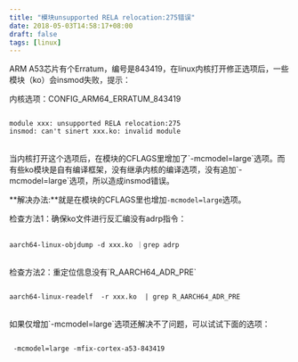 ```yaml
---
title: "模块unsupported RELA relocation:275错误"
date: 2018-05-03T14:58:17+08:00
draft: false
tags: [linux]
---
```


ARM A53芯片有个Erratum，编号是843419，在linux内核打开修正选项后，一些模块（ko）会insmod失败，提示：

内核选项：CONFIG_ARM64_ERRATUM_843419

<!--more-->

```

module xxx: unsupported RELA relocation:275
insmod: can't sinert xxx.ko: invalid module

```

<br />
当内核打开这个选项后，在模块的CFLAGS里增加了`-mcmodel=large`选项。而有些ko模块是自有编译框架，没有继承内核的编译选项，没有追加`-mcmodel=large`选项，所以造成insmod错误。

**解决办法:**就是在模块的CFLAGS里也增加`-mcmodel=large`选项。

检查方法1：确保ko文件进行反汇编没有adrp指令：

```

aarch64-linux-objdump -d xxx.ko ｜grep adrp

```

<br />
检查方法2：重定位信息没有`R_AARCH64_ADR_PRE`

```

aarch64-linux-readelf  -r xxx.ko  | grep R_AARCH64_ADR_PRE

```

<br />
如果仅增加`-mcmodel=large`选项还解决不了问题，可以试试下面的选项：

```

 -mcmodel=large -mfix-cortex-a53-843419

```

